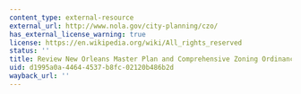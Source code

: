 ```yaml
---
content_type: external-resource
external_url: http://www.nola.gov/city-planning/czo/
has_external_license_warning: true
license: https://en.wikipedia.org/wiki/All_rights_reserved
status: ''
title: Review New Orleans Master Plan and Comprehensive Zoning Ordinance Web Site
uid: d1995a0a-4464-4537-b8fc-02120b486b2d
wayback_url: ''
---
```

